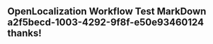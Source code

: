 <properties
ms.topic="hero-topic1"
ms.test1="hero-topic"
ms.test2="test"/>

## OpenLocalization Workflow Test MarkDown a2f5becd-1003-4292-9f8f-e50e93460124 thanks!
